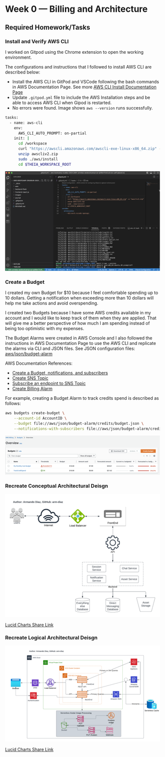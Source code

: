 # Week 0 — Billing and Architecture

## Required Homework/Tasks

### Install and Verify AWS CLI 

I worked on Gitpod using the Chrome extension to open the working environment.

The configurations and instructions that I followed to install AWS CLI are described below:

- Install the AWS CLI in GitPod and VSCode following the bash commands in AWS Documentation Page. See more [AWS CLI Install Documentation Page](https://docs.aws.amazon.com/cli/latest/userguide/getting-started-install.html)
- Update `.gitpod.yml` file to include the AWS Installation steps and be able to access AWS CLI when Gipod is restarted.
- No errors were found. Image shows `aws --version` runs successfully.

```sh
tasks:
  - name: aws-cli
    env:
      AWS_CLI_AUTO_PROMPT: on-partial
    init: |
      cd /workspace
      curl "https://awscli.amazonaws.com/awscli-exe-linux-x86_64.zip" -o "awscliv2.zip"
      unzip awscliv2.zip
      sudo ./aws/install
      cd $THEIA_WORKSPACE_ROOT
```

![Installing AWS CLI](assets/week0/installing-aws-cli.png)

### Create a Budget

I created my own Budget for $10 because I feel comfortable spending up to 10 dollars. Getting a notification when exceeding more than 10 dollars will help me take actions and avoid overspending.

I created two Budgets because I have some AWS credits available in my account and I would like to keep track of them when they are applied. That will give me a better perspective of how much I am spending instead of being too optimistic with my expenses.

The Budget Alarms were created in AWS Console and I also followed the instructions in AWS Documentation Page to use the AWS CLI and replicate the alarms via CLI and JSON files. See JSON configuration files: 
[aws/json/budget-alarm](https://github.com/arm-diaz/aws-bootcamp-cruddur-2023/tree/main/aws/json/budget-alarm)

AWS Documentation References:

- [Create a Budget, notifications, and subscribers](https://docs.aws.amazon.com/cli/latest/reference/budgets/create-budget.html)
- [Create SNS Topic](https://docs.aws.amazon.com/cli/latest/reference/sns/create-topic.html)
- [Subscribe an endpoint to SNS Topic](https://docs.aws.amazon.com/cli/latest/reference/sns/subscribe.html)
- [Create Billing Alarm](https://docs.aws.amazon.com/cli/latest/reference/cloudwatch/put-metric-alarm.html)

For example, creating a Budget Alarm to track credits spend is described as follows:

```sh
aws budgets create-budget \
    --account-id AccountID \
    --budget file://aws/json/budget-alarm/credits/budget.json \
    --notifications-with-subscribers file://aws/json/budget-alarm/credits/budget-notifications-with-subscribers.json
```

![Image of Budget Alarms I Created](assets/week0/budget-alarm.png) 

### Recreate Conceptual Architectural Deisgn

![Cruddur Conceptual Design](assets/week0/cruddur-conceptual-diagram.png)

[Lucid Charts Share Link](https://lucid.app/lucidchart/4d1a0d95-516f-4ecf-99c5-a69b63f78786/edit?viewport_loc=-119%2C103%2C2805%2C1437%2C0_0&invitationId=inv_62401b64-b767-4395-ba3a-c5814f3bd57a)

### Recreate Logical Architectural Deisgn

![Cruddur Logical Design](assets/week0/cruddur-logical-diagram.png)

[Lucid Charts Share Link](https://lucid.app/lucidchart/4d1a0d95-516f-4ecf-99c5-a69b63f78786/edit?viewport_loc=-119%2C103%2C2805%2C1437%2C0_0&invitationId=inv_62401b64-b767-4395-ba3a-c5814f3bd57a)

